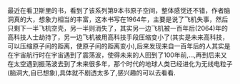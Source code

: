 最近在看卫斯里的书，看到了该系列第9本书原子空间，整体感觉还不错，作者脑洞真的大，想象力相当的丰富，这本书写在1964年，主要是说了飞机失事，然后只剩下一半飞机空壳，另一半则消失了，其实另一边飞机被一百年后(2064)年的高科技人士劫持了，另一边飞机被用高科技手段压缩变小了(其实是未来高科技，可以压缩原子间的距离，使原子间的距离变小),后来发现来自一百年后的人其实是在宇宙航行时在宇宙遇到了震荡波，使得未来的人回到了100年前,...,再到后来又在太空遇到振荡波去到了未来很多年，那个时代的地球人类已经进化为无线电粒子(脑洞大,自已想象),具体就不剧透太多了,感兴趣的可以去看看.
